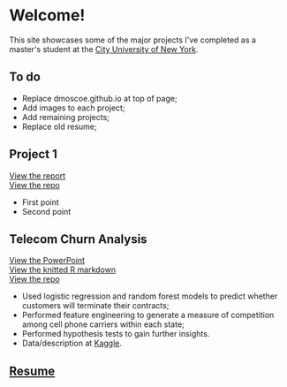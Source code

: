 # Welcome!

This site showcases some of the major projects I've completed as a master's student at the [City University of New York](https://sps.cuny.edu/academics/graduate/master-science-data-science-ms).

## To do
* Replace dmoscoe.github.io at top of page;  
* Add images to each project;  
* Add remaining projects;  
* Replace old resume;

## Project 1
[View the report](https://dmoscoe.github.io/cars/speed-and-distance.html)  
[View the repo](https://github.com/dmoscoe/cars)  
* First point
* Second point

## Telecom Churn Analysis
[View the PowerPoint](/churn/churn.pdf)  
[View the knitted R markdown](https://rpubs.com/dmoscoe/768184)  
[View the repo](https://github.com/dmoscoe/dmoscoe.github.io/tree/main/churn)  
* Used logistic regression and random forest models to predict whether customers will terminate their contracts;  
* Performed feature engineering to generate a measure of competition among cell phone carriers within each state;  
* Performed hypothesis tests to gain further insights.  
* Data/description at [Kaggle](https://www.kaggle.com/c/customer-churn-prediction-2020/overview).

## [Resume](resume.md)
